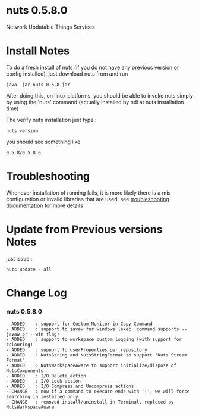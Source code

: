 # nuts 0.5.8.0
Network Updatable Things Services

# Install Notes
To do a fresh install of nuts (if you do not have any previous version or config installed), just download nuts from and run

```
java -jar nuts-0.5.8.jar
```
After doing this, on linux platforms, you should be able to invoke nuts simply by using the 'nuts' command 
(actually installed by ndi at nuts installation time)

The verify nuts installation just type :
```
nuts version
```
you should see something like
```
0.5.8/0.5.8.0
```

# Troubleshooting
Whenever installation of running fails, it is more likely there is a mis-configuration or invalid libraries that are used. 
see [troubleshooting documentation](../troubleshooting.md) for more details


# Update from Previous versions Notes
just issue :  
```
nuts update --all
```
# Change Log
### nuts 0.5.8.0
    - ADDED    : support for Custom Monitor in Copy Command
    - ADDED    : support to javaw for windows (exec  command supports --javaw or --win flag)
    - ADDED    : support to workspace custom logging (with support for colouring)
    - ADDED    : support to userProperties per repository
    - ADDED    : NutsString and NutsStringFormat to support 'Nuts Stream Format'
    - ADDED    : NutsWarkspaceAware to support initialize/dispose of NutsComponents
    - ADDED    : I/O Delete action
    - ADDED    : I/O Lock action
    - ADDED    : I/O Compress and Uncompress actions
    - CHANGE   : now if a command to execute ends with '!', we will force searching in installed only.
    - CHANGE   : removed install/uninstall in Terminal, replaced by NutsWarkspaceAware
